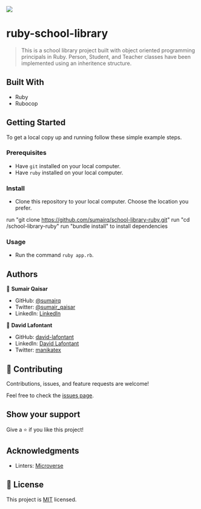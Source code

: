 ![](https://img.shields.io/badge/Microverse-blueviolet)
# ruby-school-library
> This is a school library project built with object oriented programming principals in Ruby. Person, Student, and Teacher classes have been implemented using an inheritence structure.


## Built With

- Ruby
- Rubocop


## Getting Started


To get a local copy up and running follow these simple example steps.

### Prerequisites

- Have `git` installed on your local computer.
- Have `ruby` installed on your local computer.

### Install

- Clone this repository to your local computer. Choose the location you prefer.

run "git clone https://github.com/sumairq/school-library-ruby.git"
run "cd /school-library-ruby"
run "bundle install" to install dependencies

### Usage

- Run the command `ruby app.rb`.

## Authors

👤 **Sumair Qaisar**

- GitHub: [@sumairq](https://github.com/sumairq)
- Twitter: [@sumair_qaisar](https://twitter.com/sumair_qaisar)
- LinkedIn: [LinkedIn](https://www.linkedin.com/in/sumairq/)

👤 **David Lafontant**

- GitHub: [david-lafontant](https://github.com/david-lafontant)
- LinkedIn: [David Lafontant](https://www.linkedin.com/in/david-lafontant/)
- Twitter: [manikatex](https://twitter.com/manikatex)

## 🤝 Contributing

Contributions, issues, and feature requests are welcome!

Feel free to check the [issues page](../../issues/).

## Show your support

Give a ⭐️ if you like this project!

## Acknowledgments

- Linters: [Microverse](https://github.com/microverseinc/linters-config)

## 📝 License

This project is [MIT](./LICENSE) licensed.
